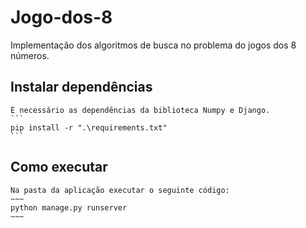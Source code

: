 # Jogo-dos-8
Implementação dos algoritmos de busca no problema do jogos dos 8 números.

## Instalar dependências
    É necessário as dependências da biblioteca Numpy e Django.
    ```
    pip install -r ".\requirements.txt"
    ```
## Como executar
    Na pasta da aplicação executar o seguinte código:
    ~~~
    python manage.py runserver
    ~~~